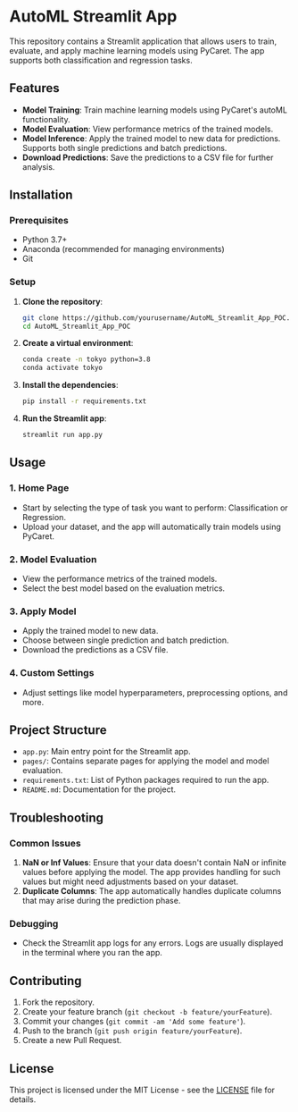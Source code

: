 # AutoML Streamlit App

This repository contains a Streamlit application that allows users to train, evaluate, and apply machine learning models using PyCaret. The app supports both classification and regression tasks.

## Features

- **Model Training**: Train machine learning models using PyCaret's autoML functionality.
- **Model Evaluation**: View performance metrics of the trained models.
- **Model Inference**: Apply the trained model to new data for predictions. Supports both single predictions and batch predictions.
- **Download Predictions**: Save the predictions to a CSV file for further analysis.

## Installation

### Prerequisites

- Python 3.7+
- Anaconda (recommended for managing environments)
- Git

### Setup

1. **Clone the repository**:

   ```bash
   git clone https://github.com/yourusername/AutoML_Streamlit_App_POC.git
   cd AutoML_Streamlit_App_POC
   ```

2. **Create a virtual environment**:

   ```bash
   conda create -n tokyo python=3.8
   conda activate tokyo
   ```

3. **Install the dependencies**:

   ```bash
   pip install -r requirements.txt
   ```

4. **Run the Streamlit app**:

   ```bash
   streamlit run app.py
   ```

## Usage

### 1. **Home Page**
   - Start by selecting the type of task you want to perform: Classification or Regression.
   - Upload your dataset, and the app will automatically train models using PyCaret.

### 2. **Model Evaluation**
   - View the performance metrics of the trained models.
   - Select the best model based on the evaluation metrics.

### 3. **Apply Model**
   - Apply the trained model to new data.
   - Choose between single prediction and batch prediction.
   - Download the predictions as a CSV file.

### 4. **Custom Settings**
   - Adjust settings like model hyperparameters, preprocessing options, and more.

## Project Structure

- `app.py`: Main entry point for the Streamlit app.
- `pages/`: Contains separate pages for applying the model and model evaluation.
- `requirements.txt`: List of Python packages required to run the app.
- `README.md`: Documentation for the project.

## Troubleshooting

### Common Issues

1. **NaN or Inf Values**: Ensure that your data doesn't contain NaN or infinite values before applying the model. The app provides handling for such values but might need adjustments based on your dataset.
2. **Duplicate Columns**: The app automatically handles duplicate columns that may arise during the prediction phase.

### Debugging

- Check the Streamlit app logs for any errors. Logs are usually displayed in the terminal where you ran the app.

## Contributing

1. Fork the repository.
2. Create your feature branch (`git checkout -b feature/yourFeature`).
3. Commit your changes (`git commit -am 'Add some feature'`).
4. Push to the branch (`git push origin feature/yourFeature`).
5. Create a new Pull Request.

## License

This project is licensed under the MIT License - see the [LICENSE](LICENSE) file for details.

